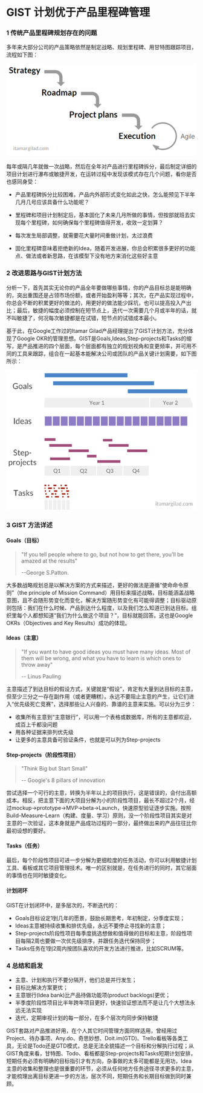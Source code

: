# GIST 计划优于产品里程碑管理

### 1 传统产品里程碑规划存在的问题

多年来大部分公司的产品策略依然是制定战略、规划里程碑、用甘特图跟踪项目，流程如下图：

![SRPE](./images/SRPE.png)

每年或隔几年就做一次战略，然后在全年对产品进行里程碑拆分，最后制定详细的项目计划进行瀑布或敏捷开发，在运转过程中发现该模式存在几个问题，看你是否也感同身受：

+ 产品里程碑拆分比较困难，产品内外部形式变化如此之快，怎么能预见下半年几月几号应该具备什么功能呢？

+ 里程碑和项目计划制定后，基本固化了未来几月所做的事情，但按部就班去实现每个里程碑，如何确保每个里程碑值得开发，收效一定划算？

+ 每次发生局部调整，就需要花大量时间重做计划，太过浪费

+ 固化里程碑意味着拒绝新的Idea，随着开发进展，你总会积累很多更好的功能点、做法或者新思路，在该模型下没有地方来消化这些好主意

### 2 改进思路与GIST计划方法

分析一下，首先其实无论你的产品全年要做哪些事情，你的产品目标总是能明确的，突出重围还是占领市场份额，或者开始盈利等等；其次，在产品实现过程中，你总会不断的积累更好的做法的，用更好的做法能少踩坑，也可以提高投入产出比；最后，敏捷的幅度必须控制在短节点上，迭代一次需要几个月或半年的话，就不叫敏捷了，何况每次敏捷都是在试错，短节点的试错成本最小。

基于此，在Google工作过的Itamar Gilad产品经理提出了GIST计划方法，充分体现了Google OKR的管理思想。GIST是Goals,Ideas,Step-projects和Tasks的缩写，是产品推进的四个层面，每个层面都有独立的规划视角和变更频率，并可用不同的工具来跟踪，组合在一起基本能解决公司或团队的产品关键计划需要，如下图所示：

![GIST](./images/gist.png)

### 3 GIST 方法详述

#### Goals（目标）

> "If you tell people where to go, but not how to get there, you'll be amazed at the results"
>
>  --George S.Patton.

大多数战略规划总是以解决方案的方式来描述，更好的做法是遵循“使命命令原则”（the principle of Mission Command）用目标来描述战略，目标能涵盖战略意图，且不会随形势变化而变化，解决方案随形势变化有可能得调整；目标驱动原则包括：我们在什么时候、产品到达什么程度，以及我们怎么知道已到达目标。组织里每个人都想知道“我们为什么做这个项目？”，目标就能回答。这也是Google OKRs（Objectives and Key Results）成功的体现。

#### Ideas（主意）

> "If you want to have good ideas you must have many ideas. Most of them will be wrong, and what you have to learn is which ones to throw away"
>
> -- Linus Pauling

主意描述了到达目标的假设方式，关键就是“假设”，肯定有大量到达目标的主意，但至少三分之一存在副作用（或者更糟糕）。永远不要阻止主意的产生，让它们进入“优先级死亡竞赛”，选择那些让人兴奋的、靠谱的主意来实施。可以分为三步：

+ 收集所有主意到“主意银行”，可以用一个表格或数据库，所有的主意都欢迎，成百上千都没问题
+ 用各种证据来排列优先级
+ 让更多的主意具备可验证条件，也就是可以列为Step-projects

#### Step-projects（阶段性项目）

> "Think Big but Start Small"
>
> -- Google's 8 pillars of innovation

尝试选择一个可行的主意，转换为半年以上的项目执行，这是错误的，会付出高额成本。相反，把主意下面的大项目分解为小的阶段性项目，最长不超过2个月，经过mockup->prototype->MVP->beta->Launch，快速原型验证逐步实施。按照Build-Measure-Learn（构建、度量、学习）原则，没一个阶段性项目其实是对主意的一次验证，这本身就是产品成功过程的一部分，最终做出来的产品往往比你最初设想的要好。

#### Tasks（任务）

最后，每个阶段性项目可进一步分解为更细粒度的任务活动，你可以利用敏捷计划工具、看板或其它项目管理技术。唯一的区别就是，在任务进行的同时，其它层面的事情也在同时敏捷变化。

#### 计划闭环

GIST在计划闭环中，是多层次的，不断迭代的：

+ Goals目标设定1到几年的愿景，鼓励长期思考，年初制定，分季度实现；
+ Ideas主意被持续收集和排优先级，永远不要停止寻找新的主意；
+ Step-projects阶段性项目每季度挑选想做和值得做的目标和主意，阶段性项目每隔2周也要做一次优先级排序，并跟任务迭代保持同步；
+ Tasks任务在1到2周内按团队喜欢的开发方法进行推进，比如SCRUM等。

### 4 总结和启发

+ 主意、计划和执行不要分隔开，他们总是并行发生；
+ 目标比解决方案更优；
+ 主意银行(Idea bank)比产品待做功能项(product backlogs)更优；
+ 半季度阶段性项目比半年跨年项目更好，快速验证想法而不是让几个大想法永远无法实现
+ 迭代，定期审视计划的每一部分，在多个层次均同步保持敏捷

GIST套路对产品推进好用，在个人其它时间管理方面同样适用，曾经用过Project、待办事项、Any.do、奇思妙想、Doit.im(GTD)、Trello看板等各类工具，无论是Todo还是GTD模式，总是无法全貌描述一个目标和分解执行过程；从GIST角度来看，甘特图、Todo、看板都是Step-projects和Tasks短期计划安排，短期任务必须有明确的目标指引才有方向，杂事做的太多可能都是无用功，Idea主意的收集和整理也是很重要的环节，必须从任何地方任务途径寻求更多的主意，才能梳理出离目标更进一步的方法，层次不同，短期任务和长期目标做到同时兼顾。